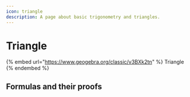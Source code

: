 ```yaml
---
icon: triangle
description: A page about basic trigonometry and triangles.
---
```


# Triangle

{% embed url="https://www.geogebra.org/classic/v3BXk2tn" %}
Triangle
{% endembed %}

## Formulas and their proofs
